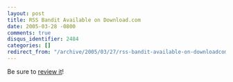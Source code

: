 ```yaml
---
layout: post
title: RSS Bandit Available on Download.com
date: 2005-03-28 -0800
comments: true
disqus_identifier: 2484
categories: []
redirect_from: "/archive/2005/03/27/rss-bandit-available-on-downloadcom.aspx/"
---
```


Be sure to [review
it](http://www.download.com/RSS-Bandit/3000-9227_4-10375934.html?tag=lst-0-4)!

